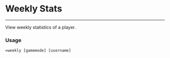 # Weekly Stats
---
View weekly statistics of a player.

### Usage
```
=weekly [gamemode] [username]
```
